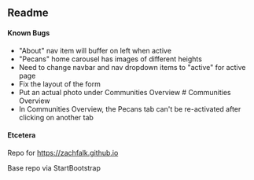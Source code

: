 ## Readme

#### Known Bugs
- "About" nav item will buffer on left when active
- "Pecans" home carousel has images of different heights
- Need to change navbar and nav dropdown items to "active" for active page
- Fix the layout of the form
- Put an actual photo under Communities Overview # Communities Overview
- In Communities Overview, the Pecans tab can't be re-activated after clicking on another tab

#### Etcetera

Repo for https://zachfalk.github.io

Base repo via StartBootstrap
